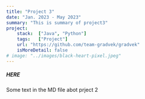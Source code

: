 ```yaml
---
title: "Project 3"
date: "Jan. 2023 - May 2023"
summary: "This is summary of project3"
project:
    stack:  ["Java", "Python"]
    tags:   ["Project"]
    url: "https://github.com/team-gradvek/gradvek"
    isMoreDetail: false
# image: "../images/black-heart-pixel.jpeg"
---
```


##### HERE
<div>Some text in the MD file abot prject 2</div>

